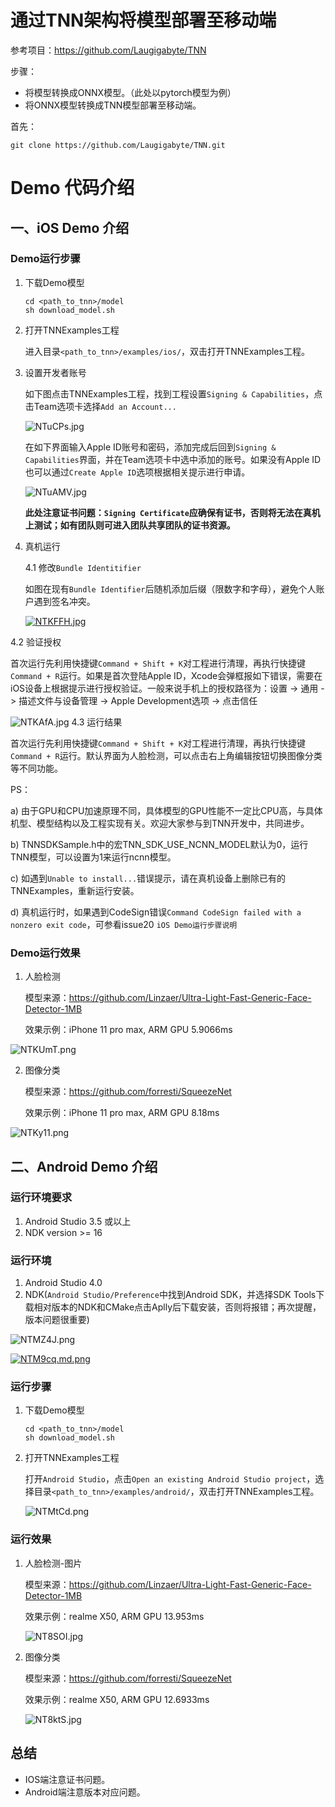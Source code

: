 # 通过TNN架构将模型部署至移动端

参考项目：https://github.com/Laugigabyte/TNN

步骤：
  + 将模型转换成ONNX模型。（此处以pytorch模型为例）
  + 将ONNX模型转换成TNN模型部署至移动端。

首先：
```
git clone https://github.com/Laugigabyte/TNN.git
```
# Demo 代码介绍

## 一、iOS Demo 介绍

### Demo运行步骤

1. 下载Demo模型

   ```
   cd <path_to_tnn>/model
   sh download_model.sh
   ```

2. 打开TNNExamples工程

   进入目录`<path_to_tnn>/examples/ios/`，双击打开TNNExamples工程。

3. 设置开发者账号

   如下图点击TNNExamples工程，找到工程设置`Signing & Capabilities`，点击Team选项卡选择`Add an Account...`

   ![NTuCPs.jpg](https://s1.ax1x.com/2020/07/01/NTuCPs.jpg)

   在如下界面输入Apple ID账号和密码，添加完成后回到`Signing & Capabilities`界面，并在Team选项卡中选中添加的账号。如果没有Apple ID也可以通过`Create Apple ID`选项根据相关提示进行申请。

   ![NTuAMV.jpg](https://s1.ax1x.com/2020/07/01/NTuAMV.jpg)

   **此处注意证书问题：`Signing Certificate`应确保有证书，否则将无法在真机上测试；如有团队则可进入团队共享团队的证书资源。**

4. 真机运行  

   4.1 修改`Bundle Identitifier`

   如图在现有`Bundle Identifier`后随机添加后缀（限数字和字母），避免个人账户遇到签名冲突。

   [![NTKFFH.jpg](https://s1.ax1x.com/2020/07/01/NTKFFH.jpg)](https://imgchr.com/i/NTKFFH)

4.2 验证授权
   
首次运行先利用快捷键`Command + Shift + K`对工程进行清理，再执行快捷键`Command + R`运行。如果是首次登陆Apple ID，Xcode会弹框报如下错误，需要在iOS设备上根据提示进行授权验证。一般来说手机上的授权路径为：设置 -> 通用 -> 描述文件与设备管理 -> Apple Development选项 -> 点击信任

![NTKAfA.jpg](https://s1.ax1x.com/2020/07/01/NTKAfA.jpg)
4.3 运行结果
   
首次运行先利用快捷键`Command + Shift + K`对工程进行清理，再执行快捷键`Command + R`运行。默认界面为人脸检测，可以点击右上角编辑按钮切换图像分类等不同功能。
   
PS：
   
a) 由于GPU和CPU加速原理不同，具体模型的GPU性能不一定比CPU高，与具体机型、模型结构以及工程实现有关。欢迎大家参与到TNN开发中，共同进步。
   
b) TNNSDKSample.h中的宏TNN_SDK_USE_NCNN_MODEL默认为0，运行TNN模型，可以设置为1来运行ncnn模型。
   
   c) 如遇到`Unable to install...`错误提示，请在真机设备上删除已有的TNNExamples，重新运行安装。
   
   d) 真机运行时，如果遇到CodeSign错误`Command CodeSign failed with a nonzero exit code`，可参看issue20 `iOS Demo运行步骤说明`

### Demo运行效果

1. 人脸检测

   模型来源：https://github.com/Linzaer/Ultra-Light-Fast-Generic-Face-Detector-1MB

   效果示例：iPhone 11 pro max, ARM GPU 5.9066ms

  ![NTKUmT.png](https://s1.ax1x.com/2020/07/01/NTKUmT.png)

2. 图像分类

   模型来源：https://github.com/forresti/SqueezeNet

   效果示例：iPhone 11 pro max, ARM GPU 8.18ms

  ![NTKy11.png](https://s1.ax1x.com/2020/07/01/NTKy11.png)

## 二、Android Demo 介绍

### 运行环境要求

1. Android Studio 3.5 或以上
2. NDK version >= 16

### 运行环境

1. Android Studio 4.0
2. NDK(`Android Studio/Preference`中找到Android SDK，并选择SDK Tools下载相对版本的NDK和CMake点击Aplly后下载安装，否则将报错；再次提醒，版本问题很重要)

![NTMZ4J.png](https://s1.ax1x.com/2020/07/01/NTMZ4J.png)

[![NTM9cq.md.png](https://s1.ax1x.com/2020/07/01/NTM9cq.md.png)](https://imgchr.com/i/NTM9cq)

### 运行步骤

1. 下载Demo模型

   ```
   cd <path_to_tnn>/model
   sh download_model.sh
   ```


2. 打开TNNExamples工程

   打开`Android Studio`，点击`Open an existing Android Studio project`，选择目录`<path_to_tnn>/examples/android/`，双击打开TNNExamples工程。

   ![NTMtCd.png](https://s1.ax1x.com/2020/07/01/NTMtCd.png)

### 运行效果
1. 人脸检测-图片
   
   模型来源：https://github.com/Linzaer/Ultra-Light-Fast-Generic-Face-Detector-1MB

   效果示例：realme X50, ARM GPU 13.953ms

   ![NT8SOI.jpg](https://s1.ax1x.com/2020/07/01/NT8SOI.jpg)


2. 图像分类

   模型来源：https://github.com/forresti/SqueezeNet

   效果示例：realme X50, ARM GPU 12.6933ms

   ![NT8ktS.jpg](https://s1.ax1x.com/2020/07/01/NT8ktS.jpg)


## 总结
  + IOS端注意证书问题。
  + Android端注意版本对应问题。
